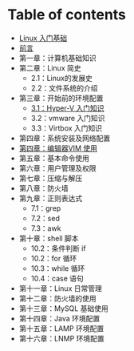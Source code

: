 # Table of contents

* [Linux 入门基础](README.md)
* [前言](qian-yan.md)
* 第一章：计算机基础知识
* 第二章：Linux 简史
  * 2.1：Linux的发展史
  * 2.2：文件系统的介绍
* 第三章：开始前的环境配置
  * [3.1：Hyper-V 入门知识](di-san-zhang-kai-shi-qian-de-huan-jing-pei-zhi/3.1hyperv-ru-men-zhi-shi.md)
  * 3.2：vmware 入门知识
  * 3.3：Virtbox 入门知识
* 第四章：系统安装及网络配置
* [第四章：编辑器VIM 使用](di-si-zhang-bian-ji-qi-vim-shi-yong.md)
* 第五章：基本命令使用
* 第六章：用户管理及权限
* 第七章：压缩与解压
* 第八章：防火墙
* 第九章：正则表达式
  * 7.1：grep
  * 7.2：sed
  * 7.3：awk
* 第十章：shell 脚本
  * 10.2：条件判断 if
  * 10.2：for 循环
  * 10.3：while 循环
  * 10.4：case 语句
* 第十一章：Linux 日常管理
* 第十二章：防火墙的使用
* 第十三章：MySQL 基础使用
* 第十四章：Java 环境配置
* 第十五章：LAMP 环境配置
* 第十六章：LNMP 环境配置

